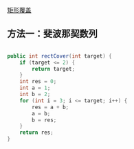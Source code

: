 [矩形覆盖](https://www.nowcoder.com/practice/72a5a919508a4251859fb2cfb987a0e6?tpId=13&tqId=11163&tPage=1&rp=1&ru=/ta/coding-interviews&qru=/ta/coding-interviews/question-ranking&from=cyc_github) 

## 方法一：斐波那契数列

```java

public int rectCover(int target) {
    if (target <= 2) {
        return target;
    }
    int res = 0;
    int a = 1;
    int b = 2;
    for (int i = 3; i <= target; i++) {
        res = a + b;
        a = b;
        b = res;
    }
    return res;
}

```
